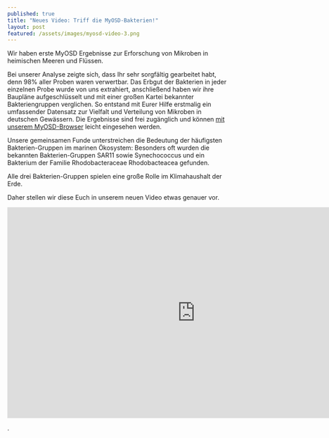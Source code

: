 ```yaml
---
published: true
title: "Neues Video: Triff die MyOSD-Bakterien!"
layout: post
featured: /assets/images/myosd-video-3.png
---
```


Wir haben erste MyOSD Ergebnisse zur Erforschung von Mikroben in heimischen Meeren und Flüssen. 

Bei unserer Analyse zeigte sich, dass Ihr sehr sorgfältig gearbeitet
 habt, denn 98% aller Proben waren verwertbar. 
Das Erbgut der Bakterien in jeder einzelnen Probe wurde von uns 
extrahiert, anschließend haben wir ihre Baupläne aufgeschlüsselt und mit einer großen Kartei bekannter 
Bakteriengruppen verglichen. 
So entstand mit Eurer Hilfe erstmalig ein umfassender Datensatz zur Vielfalt und Verteilung von 
Mikroben in deutschen Gewässern. 
Die Ergebnisse sind frei zugänglich und können [mit unserem MyOSD-Browser](/ergebnisse/browser) 
leicht eingesehen werden.

Unsere gemeinsamen Funde unterstreichen die Bedeutung der häufigsten Bakterien-Gruppen im marinen Ökosystem: 
 Besonders oft wurden die bekannten Bakterien-Gruppen SAR11 sowie Synechococcus 
 und ein Bakterium der Familie Rhodobacteraceae Rhodobacteacea gefunden. 

Alle drei Bakterien-Gruppen spielen eine große Rolle im Klimahaushalt der Erde. 

Daher stellen wir diese Euch in unserem neuen Video etwas genauer vor.

<iframe width="854" height="480" src="https://www.youtube.com/embed/5C6fgSX5fq0" frameborder="0" allowfullscreen></iframe>



.
